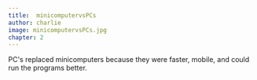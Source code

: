 ```yaml
---
title:  minicomputervsPCs
author: charlie
image: minicomputervsPCs.jpg
chapter: 2
---
```

PC's replaced minicomputers because they were faster, mobile, and could run the programs better.